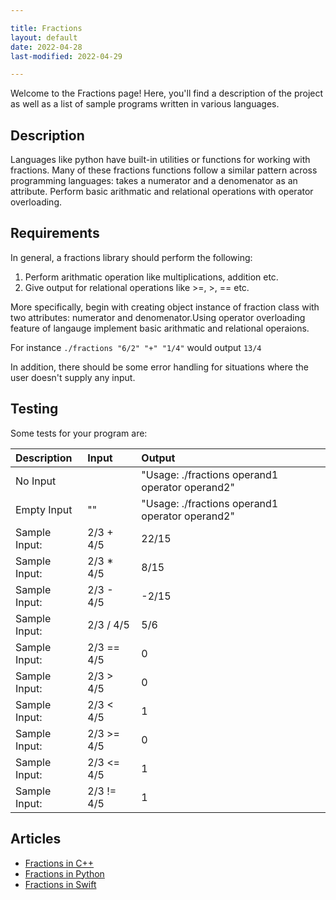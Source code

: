 ```yaml
---

title: Fractions
layout: default
date: 2022-04-28
last-modified: 2022-04-29

---
```


Welcome to the Fractions page! Here, you'll find a description of the project as well as a list of sample programs written in various languages.

## Description

Languages like python have built-in utilities or functions for working with fractions.
Many of these fractions functions follow a similar pattern across programming languages: 
takes a numerator and a denomenator as an attribute.
Perform basic arithmatic and relational operations with operator overloading.


## Requirements

In general, a fractions library should perform the following:

1. Perform arithmatic operation like multiplications, addition etc.
2. Give output for relational operations like >=, >, == etc.

More specifically, begin with creating object instance of fraction class with two attributes:
numerator and denomenator.Using operator overloading feature of langauge implement basic arithmatic
and relational operaions.

For instance `./fractions "6/2" "+" "1/4"` would output `13/4`

In addition, there should be some error handling for situations where the user
doesn't supply any input.


## Testing

Some tests for your program are:

| Description | Input | Output |
| :---------- | :---- | :----- |
| No Input                    |      | "Usage: ./fractions operand1 operator operand2" |
| Empty Input                 | ""   | "Usage: ./fractions operand1 operator operand2" |
| Sample Input: | 2/3 + 4/5 | 22/15 |
| Sample Input: | 2/3 * 4/5  | 8/15 |
| Sample Input: | 2/3 - 4/5  | -2/15 |
| Sample Input: | 2/3 / 4/5  | 5/6 |
| Sample Input: | 2/3 == 4/5 | 0 |
| Sample Input: | 2/3 > 4/5 | 0 |
| Sample Input: | 2/3 < 4/5 | 1 |
| Sample Input: | 2/3 >= 4/5 | 0 |
| Sample Input: | 2/3 <= 4/5 | 1 |
| Sample Input: | 2/3 != 4/5 | 1 |


## Articles

- [Fractions in C++](https://sampleprograms.io/projects/fractions/c-plus-plus)
- [Fractions in Python](https://sampleprograms.io/projects/fractions/python)
- [Fractions in Swift](https://sampleprograms.io/projects/fractions/swift)